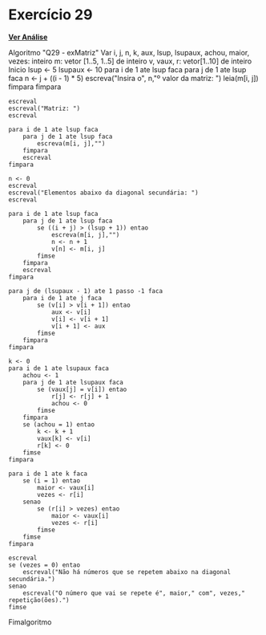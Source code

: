 # Exercício 29

[**Ver Análise**](Analise29.md)

Algoritmo "Q29 - exMatriz"
Var
    i, j, n, k, aux, lsup, lsupaux, achou, maior, vezes: inteiro
    m: vetor [1..5, 1..5] de inteiro
    v, vaux, r: vetor[1..10] de inteiro
Inicio
    lsup <- 5
    lsupaux <- 10
    para i de 1 ate lsup faca
        para j de 1 ate lsup faca
            n <- j + ((i - 1) * 5)
            escreva("Insira o", n,"º valor da matriz: ")
            leia(m[i, j])
        fimpara
    fimpara
    
    escreval
    escreval("Matriz: ")
    escreval
    
    para i de 1 ate lsup faca
        para j de 1 ate lsup faca
            escreva(m[i, j],"")
        fimpara
        escreval
    fimpara
    
    n <- 0
    escreval
    escreval("Elementos abaixo da diagonal secundária: ")
    escreval
    
    para i de 1 ate lsup faca
        para j de 1 ate lsup faca
            se ((i + j) > (lsup + 1)) entao
                escreva(m[i, j],"")
                n <- n + 1
                v[n] <- m[i, j]
            fimse
        fimpara
        escreval
    fimpara
    
    para j de (lsupaux - 1) ate 1 passo -1 faca
        para i de 1 ate j faca
            se (v[i] > v[i + 1]) entao
                aux <- v[i]
                v[i] <- v[i + 1]
                v[i + 1] <- aux
            fimse
        fimpara
    fimpara
    
    k <- 0
    para i de 1 ate lsupaux faca
        achou <- 1
        para j de 1 ate lsupaux faca
            se (vaux[j] = v[i]) entao
                r[j] <- r[j] + 1
                achou <- 0
            fimse
        fimpara
        se (achou = 1) entao
            k <- k + 1
            vaux[k] <- v[i]
            r[k] <- 0
        fimse
    fimpara
    
    para i de 1 ate k faca
        se (i = 1) entao
            maior <- vaux[i]
            vezes <- r[i]
        senao
            se (r[i] > vezes) entao
                maior <- vaux[i]
                vezes <- r[i]
            fimse
        fimse
    fimpara
    
    escreval
    se (vezes = 0) entao
        escreval("Não há números que se repetem abaixo na diagonal secundária.")
    senao
        escreval("O número que vai se repete é", maior," com", vezes," repetição(ões).")
    fimse
    
Fimalgoritmo
